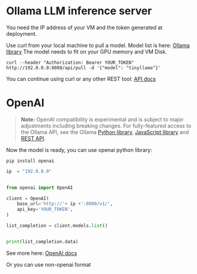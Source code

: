 # Ollama LLM inference server
You need the IP address of your VM and the token generated at deployment.

Use curl from your local machine to pull a model. Model list is here: [Ollama library](https://ollama.com/library)
The model needs to fit on your GPU memory and VM Disk.

```shell
curl --header "Authorization: Bearer YOUR_TOKEN" http://192.0.0.0:8080/api/pull -d '{"model": "tinyllama"}'
```
You can continue using curl or any other REST tool: [API docs](https://github.com/ollama/ollama/blob/main/docs/api.md)


# OpenAI
> **Note:** OpenAI compatibility is experimental and is subject to major adjustments including breaking changes. For fully-featured access to the Ollama API, see the Ollama [Python library](https://github.com/ollama/ollama-python), [JavaScript library](https://github.com/ollama/ollama-js) and [REST API](https://github.com/ollama/ollama/blob/main/docs/api.md).
>

Now the model is ready, you can use openai python library: 

```shell
pip install openai
```

```python
ip  = "192.0.0.0"
 

from openai import OpenAI

client = OpenAI(
    base_url='http://'+ ip +':8080/v1/',
    api_key='YOUR_TOKEN',
)

list_completion = client.models.list()


print(list_completion.data)
```
See more here: [OpenAI docs](https://github.com/ollama/ollama/blob/main/docs/openai.md)

Or you can use non-openai format 